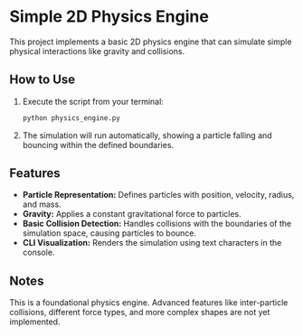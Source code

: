 # Simple 2D Physics Engine

This project implements a basic 2D physics engine that can simulate simple physical interactions like gravity and collisions.

## How to Use

1.  Execute the script from your terminal:
    ```bash
    python physics_engine.py
    ```
2.  The simulation will run automatically, showing a particle falling and bouncing within the defined boundaries.

## Features

-   **Particle Representation:** Defines particles with position, velocity, radius, and mass.
-   **Gravity:** Applies a constant gravitational force to particles.
-   **Basic Collision Detection:** Handles collisions with the boundaries of the simulation space, causing particles to bounce.
-   **CLI Visualization:** Renders the simulation using text characters in the console.

## Notes

This is a foundational physics engine. Advanced features like inter-particle collisions, different force types, and more complex shapes are not yet implemented.